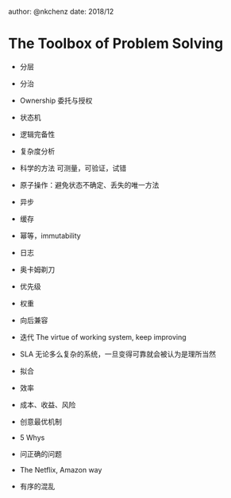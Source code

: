author: @nkchenz date: 2018/12

# The Toolbox of Problem Solving

- 分层
- 分治
- Ownership 委托与授权
- 状态机
- 逻辑完备性
- 复杂度分析
- 科学的方法 可测量，可验证，试错
- 原子操作：避免状态不确定、丢失的唯一方法
- 异步
- 缓存
- 幂等，immutability
- 日志
- 奥卡姆剃刀
- 优先级
- 权重
- 向后兼容
- 迭代 The virtue of working system, keep improving
- SLA 无论多么复杂的系统，一旦变得可靠就会被认为是理所当然
- 拟合

- 效率
- 成本、收益、风险
- 创意最优机制
- 5 Whys
- 问正确的问题
- The Netflix, Amazon way
- 有序的混乱
